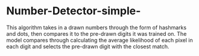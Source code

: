 # Number-Detector-simple-
This algorithm takes in a drawn numbers through the form of hashmarks and dots, then compares it to the pre-drawn digits it was trained on. The model compares through calculating the average likelihood of each pixel in each digit and selects the pre-drawn digit with the closest match.
